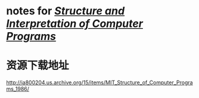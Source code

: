 # notes for [*Structure and Interpretation of Computer Programs*](https://mitpress.mit.edu/books/structure-and-interpretation-computer-programs)



# 资源下载地址

http://ia800204.us.archive.org/15/items/MIT_Structure_of_Computer_Programs_1986/